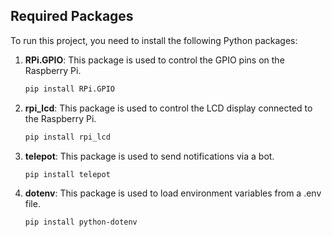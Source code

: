 ## Required Packages

To run this project, you need to install the following Python packages:

1. **RPi.GPIO**: This package is used to control the GPIO pins on the Raspberry Pi.
    ```sh
    pip install RPi.GPIO
    ```

2. **rpi_lcd**: This package is used to control the LCD display connected to the Raspberry Pi.
    ```sh
    pip install rpi_lcd
    ```

3. **telepot**: This package is used to send notifications via a bot.
    ```sh
    pip install telepot
    ```
4. **dotenv**: This package is used to load environment variables from a .env file.
    ```sh
    pip install python-dotenv
    ```
